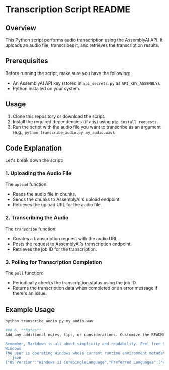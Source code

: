 # Transcription Script README

## Overview
This Python script performs audio transcription using the AssemblyAI API. It uploads an audio file, transcribes it, and retrieves the transcription results.
## Prerequisites
Before running the script, make sure you have the following:
- An AssemblyAI API key (stored in `api_secrets.py` as `API_KEY_ASSEMBLY`).
- Python installed on your system.
## Usage
1. Clone this repository or download the script.
2. Install the required dependencies (if any) using `pip install requests`.
3. Run the script with the audio file you want to transcribe as an argument (e.g., `python transcribe_audio.py my_audio.wav`).
## Code Explanation
Let's break down the script:

### 1. Uploading the Audio File
The `upload` function:
- Reads the audio file in chunks.
- Sends the chunks to AssemblyAI's upload endpoint.
- Retrieves the upload URL for the audio file.

### 2. Transcribing the Audio
The `transcribe` function:
- Creates a transcription request with the audio URL.
- Posts the request to AssemblyAI's transcription endpoint.
- Retrieves the job ID for the transcription.

### 3. Polling for Transcription Completion
The `poll` function:
- Periodically checks the transcription status using the job ID.
- Returns the transcription data when completed or an error message if there's an issue.
## Example Usage
```bash
python transcribe_audio.py my_audio.wav

### 6. **Notes**
Add any additional notes, tips, or considerations. Customize the README to fit your project's specifics.

Remember, Markdown is all about simplicity and readability. Feel free to adjust the structure and content according to your preferences. If you have any questions or need further assistance, just let me know! 😊📝
Windows
The user is operating Windows whose current runtime environment metadata is:
```json
{"OS Version":"Windows 11 CoreSingleLanguage","Preferred Languages":["en-IN","en-US"],"Installed Apps":["Firefox","Discord","GitHub Desktop","Performance Monitor","Computer Management","Task Manager","Event Viewer","Task Scheduler","Resource Monitor","Excel","OneNote","PowerPoint","Word","Control Panel","File Explorer","Windows Media Player Legacy","Remote Desktop Connection","Run","Microsoft Edge","Zoom Workplace","Character Map","Disk Cleanup","Command Prompt","Component Services","Defragment and Optimize Drives","iSCSI Initiator","Windows Memory Diagnostic","System Configuration","ODBC Data Sources (64-bit)","On-Screen Keyboard","Steps Recorder","Recovery Drive","Services","Windows Defender Firewall with Advanced Security","Windows PowerShell","Windows PowerShell ISE","Android Studio","VLC media player","WordPad","ODBC Data Sources (32-bit)","Windows PowerShell (x86)","Windows PowerShell ISE (x86)","Registry Editor","Settings","Films & TV","Windows Security","Microsoft To Do","News","Instagram","Calculator","Terminal","Sticky Notes","Photos","Maps","Feedback Hub","Snipping Tool","Tips","Paint","Xbox","Quick Assist","Telegram Desktop","Get Help","Game Bar","Solitaire & Casual Games","Notepad","Mail","Calendar","Microsoft Clipchamp","Weather","Media Player","Power Automate","Camera","Microsoft Teams","Microsoft Whiteboard","Spotify","Clock","Microsoft 365 (Office)","Microsoft Store","WhatsApp","Phone Link"]}
